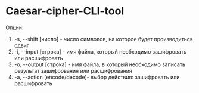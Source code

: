 # Caesar-cipher-CLI-tool

Опции: 
1. -s, --shift [число] - число символов, на которое будет производиться сдвиг
2. -i, --input [строка] - имя файла, который необходимо зашифровать или расшифровать
3. -o, --output [строка] - имя файла, в который необходимо записать результат зашифрования или расшифрования
4. -a, --action [encode/decode]- выбор действия: зашифровать или расшифровать

